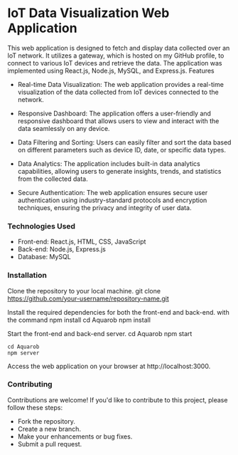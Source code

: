 # IoT Data Visualization Web Application

This web application is designed to fetch and display data collected over an IoT network. It utilizes a gateway, which is hosted on my GitHub profile, to connect to various IoT devices and retrieve the data. The application was implemented using React.js, Node.js, MySQL, and Express.js.
Features

- Real-time Data Visualization: The web application provides a real-time visualization of the data collected from IoT devices connected to the network.

- Responsive Dashboard: The application offers a user-friendly and responsive dashboard that allows users to view and interact with the data seamlessly on any device.

- Data Filtering and Sorting: Users can easily filter and sort the data based on different parameters such as device ID, date, or specific data types.

- Data Analytics: The application includes built-in data analytics capabilities, allowing users to generate insights, trends, and statistics from the collected data.

- Secure Authentication: The web application ensures secure user authentication using industry-standard protocols and encryption techniques, ensuring the privacy and integrity of user data.

### Technologies Used

- Front-end: React.js, HTML, CSS, JavaScript
- Back-end: Node.js, Express.js
- Database: MySQL

### Installation

Clone the repository to your local machine.
    git clone https://github.com/your-username/repository-name.git

Install the required dependencies for both the front-end and back-end. with the command npm install
    cd Aquarob
    npm install

Start the front-end and back-end server.
    cd Aquarob
    npm start

    cd Aquarob
    npm server

Access the web application on your browser at http://localhost:3000.

### Contributing

Contributions are welcome! If you'd like to contribute to this project, please follow these steps:

- Fork the repository.
- Create a new branch.
- Make your enhancements or bug fixes.
- Submit a pull request.
